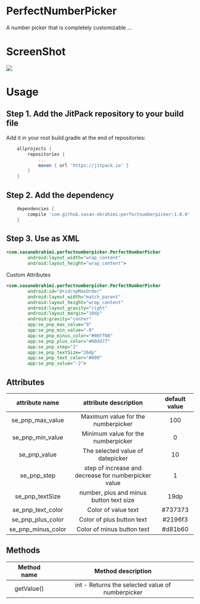# PerfectNumberPicker

A number picker that is completely customizable ...

# ScreenShot

![](http://s8.picofile.com/file/8312829276/PerfectNumberPicker2.png)

# Usage

## Step 1. Add the JitPack repository to your build file
Add it in your root build.gradle at the end of repositories:

```gradle
	allprojects {
		repositories {
			...
			maven { url 'https://jitpack.io' }
		}
	}
```
## Step 2. Add the dependency

```gradle
	dependencies {
		compile 'com.github.sasan-ebrahimi:perfectnumberpicker:1.0.0'
	}
```

## Step 3. Use as XML

```xml
<com.sasanebrahimi.perfectnumberpicker.PerfectNumberPicker
        android:layout_width="wrap_content"
        android:layout_height="wrap_content">
```

Custom Attributes

```xml
<com.sasanebrahimi.perfectnumberpicker.PerfectNumberPicker
        android:id="@+id/npMaxOrder"
        android:layout_width="match_parent"
        android:layout_height="wrap_content"
        android:layout_gravity="right"
        android:layout_margin="10dp"
        android:gravity="center"
        app:se_pnp_max_value="9"
        app:se_pnp_min_value="-8"
        app:se_pnp_minus_color="#00ff00"
        app:se_pnp_plus_color="#00dd77"
        app:se_pnp_step="2"
        app:se_pnp_textSize="26dp"
        app:se_pnp_text_color="#000"
        app:se_pnp_value="-2">
```

## Attributes

|attribute name|attribute description|default value|
|:-:|:-:|:-:|
|se_pnp_max_value|Maximum value for the numberpicker|100|
|se_pnp_min_value|Minimum value for the numberpicker|0|
|se_pnp_value|The selected value of datepicker|10|
|se_pnp_step|step of increase and decrease for numberpicker value|1|
|se_pnp_textSize|number, plus and minus button text size|19dp|
|se_pnp_text_color|Color of value text|#737373|
|se_pnp_plus_color|Color of plus button text|#2196f3|
|se_pnp_minus_color|Color of minus button text|#d81b60|


## Methods

|Method name|Method description|
|:-:|:-:|
|getValue()|int - Returns the selected value of numberpicker|

